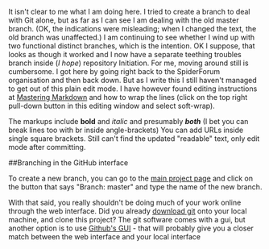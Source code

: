 It isn't clear to me what I am doing here. 
I tried to create a branch to deal with Git alone, but as far as I can see I am dealing with the old master branch.
(OK, the indications were misleading; when I changed the text, the old branch was unaffected.)
I am continuing to see whether I wind up with two functional distinct branches, which is the intention.
OK I suppose, that looks as though it worked and I now have a separate teething troubles branch inside (*I hope*) repository Initiation.
For me, moving around still is cumbersome. I got here  by going right back to the SpiderForum organisation and then back down. But as I write this I still haven't managed to get out of this plain edit mode.
I have however found editing instructions at [Mastering Markdown](https://guides.github.com/features/mastering-markdown/)
and how to wrap the lines (click on the top right pull-down button in this editing window and select soft-wrap).

The markups include **bold** and *italic* and presumably ***both*** (I bet you can break lines too with br inside angle-brackets)
You can add URLs inside single square brackets.
Still can't find the updated "readable" text, only edit mode after committing.

##Branching in the GitHub interface

To create a new branch, you can go to the [main project page](https://github.com/SpiderForum/Initiation) and click on the button that says "Branch: master" and type the name of the new branch.

With that said, you really shouldn't be doing much of your work online through the web interface. Did you already [download git](https://git-scm.com/download/win) onto your local machine, and clone this project? The git software comes with a gui, but another option is to use [Github's GUI](https://desktop.github.com/) - that will probably give you a closer match between the web interface and your local interface
